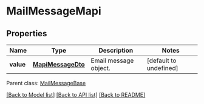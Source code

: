 
# MailMessageMapi

## Properties
Name | Type | Description | Notes
------------ | ------------- | ------------- | -------------
**value** | [**MapiMessageDto**](MapiMessageDto.md) | Email message object.              | [default to undefined]

 Parent class: [MailMessageBase](MailMessageBase.md)

[[Back to Model list]](README.md#documentation-for-models) [[Back to API list]](README.md#documentation-for-api-endpoints) [[Back to README]](README.md)
